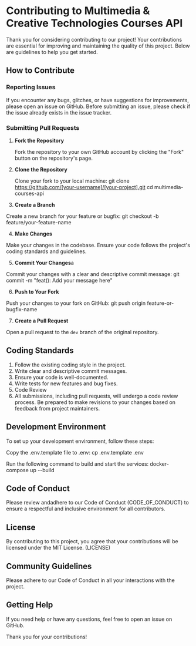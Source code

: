 # Contributing to Multimedia & Creative Technologies Courses API

Thank you for considering contributing to our project! Your contributions are essential for improving and maintaining the quality of this project. Below are guidelines to help you get started.

## How to Contribute

### Reporting Issues

If you encounter any bugs, glitches, or have suggestions for improvements, please open an issue on GitHub. Before submitting an issue, please check if the issue already exists in the issue tracker.

### Submitting Pull Requests

1. **Fork the Repository**

   Fork the repository to your own GitHub account by clicking the "Fork" button on the repository's page.

2. **Clone the Repository**

   Clone your fork to your local machine:
   git clone https://github.com/[your-username]/[your-project].git
   cd multimedia-courses-api

3. **Create a Branch**

Create a new branch for your feature or bugfix:
git checkout -b feature/your-feature-name

4. **Make Changes**

Make your changes in the codebase. Ensure your code follows the project's coding standards and guidelines.

5. **Commit Your Changes**a

Commit your changes with a clear and descriptive commit message:
git commit -m "feat(): Add your message here"

6. **Push to Your Fork**

Push your changes to your fork on GitHub:
git push origin feature-or-bugfix-name

7. **Create a Pull Request**

Open a pull request to the `dev` branch of the original repository.

## Coding Standards
1. Follow the existing coding style in the project.
2. Write clear and descriptive commit messages.
3. Ensure your code is well-documented.
4. Write tests for new features and bug fixes.
5. Code Review
6. All submissions, including pull requests, will undergo a code review process. Be prepared to make revisions to your changes based on feedback from project maintainers.

## Development Environment
To set up your development environment, follow these steps:

Copy the .env.template file to .env:
cp .env.template .env

Run the following command to build and start the services:
docker-compose up --build

## Code of Conduct
Please review andadhere to our Code of Conduct (CODE_OF_CONDUCT) to ensure a respectful and inclusive environment for all contributors.

## License
By contributing to this project, you agree that your contributions will be licensed under the MIT License. (LICENSE)

## Community Guidelines
Please adhere to our Code of Conduct in all your interactions with the project.

## Getting Help
If you need help or have any questions, feel free to open an issue on GitHub.

Thank you for your contributions!
